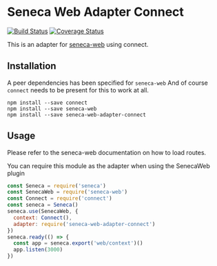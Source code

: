 # Seneca Web Adapter Connect

[![Build Status][travis-badge]][travis-url]
[![Coverage Status][coveralls-badge]][coveralls-url]

This is an adapter for [seneca-web](https://github.com/senecajs/seneca-web/) using connect.

## Installation

A peer dependencies has been specified for `seneca-web`
And of course `connect` needs to be present for this to work at all.

```
npm install --save connect
npm install --save seneca-web
npm install --save seneca-web-adapter-connect
```

## Usage

Please refer to the seneca-web documentation on how to load routes.

You can require this module as the adapter when using the SenecaWeb plugin

```js
const Seneca = require('seneca')
const SenecaWeb = require('seneca-web')
const Connect = require('connect')
const seneca = Seneca()
seneca.use(SenecaWeb, {
  context: Connect(),
  adapter: require('seneca-web-adapter-connect')
})
seneca.ready(() => {
  const app = seneca.export('web/context')()
  app.listen(3000)
})
```

[travis-badge]: https://travis-ci.org/senecajs/seneca-web-adapter-connect.svg?branch=master
[travis-url]: https://travis-ci.org/senecajs/seneca-web-adapter-connect
[coveralls-badge]: https://coveralls.io/repos/github/senecajs/seneca-web-adapter-connect/badge.svg?branch=master
[coveralls-url]: https://coveralls.io/github/senecajs/seneca-web-adapter-connect?branch=master
